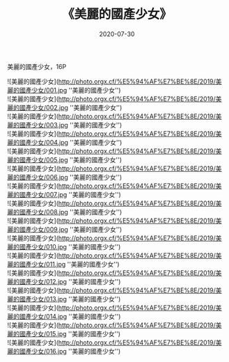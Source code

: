 ﻿---
layout: post
title:  《美麗的國產少女》
date:   2020-07-30
img: http://photo.orgx.cf/%E5%94%AF%E7%BE%8E/2019/美麗的國產少女/000.jpg
tags: [美女, 清纯, 唯美]
---

美麗的國產少女，16P


![美麗的國產少女](http://photo.orgx.cf/%E5%94%AF%E7%BE%8E/2019/美麗的國產少女/001.jpg ''美麗的國產少女'') <br>
![美麗的國產少女](http://photo.orgx.cf/%E5%94%AF%E7%BE%8E/2019/美麗的國產少女/002.jpg ''美麗的國產少女'') <br>
![美麗的國產少女](http://photo.orgx.cf/%E5%94%AF%E7%BE%8E/2019/美麗的國產少女/003.jpg ''美麗的國產少女'') <br>
![美麗的國產少女](http://photo.orgx.cf/%E5%94%AF%E7%BE%8E/2019/美麗的國產少女/004.jpg ''美麗的國產少女'') <br>
![美麗的國產少女](http://photo.orgx.cf/%E5%94%AF%E7%BE%8E/2019/美麗的國產少女/005.jpg ''美麗的國產少女'') <br>
![美麗的國產少女](http://photo.orgx.cf/%E5%94%AF%E7%BE%8E/2019/美麗的國產少女/006.jpg ''美麗的國產少女'') <br>
![美麗的國產少女](http://photo.orgx.cf/%E5%94%AF%E7%BE%8E/2019/美麗的國產少女/007.jpg ''美麗的國產少女'') <br>
![美麗的國產少女](http://photo.orgx.cf/%E5%94%AF%E7%BE%8E/2019/美麗的國產少女/008.jpg ''美麗的國產少女'') <br>
![美麗的國產少女](http://photo.orgx.cf/%E5%94%AF%E7%BE%8E/2019/美麗的國產少女/009.jpg ''美麗的國產少女'') <br>
![美麗的國產少女](http://photo.orgx.cf/%E5%94%AF%E7%BE%8E/2019/美麗的國產少女/010.jpg ''美麗的國產少女'') <br>
![美麗的國產少女](http://photo.orgx.cf/%E5%94%AF%E7%BE%8E/2019/美麗的國產少女/011.jpg ''美麗的國產少女'') <br>
![美麗的國產少女](http://photo.orgx.cf/%E5%94%AF%E7%BE%8E/2019/美麗的國產少女/012.jpg ''美麗的國產少女'') <br>
![美麗的國產少女](http://photo.orgx.cf/%E5%94%AF%E7%BE%8E/2019/美麗的國產少女/013.jpg ''美麗的國產少女'') <br>
![美麗的國產少女](http://photo.orgx.cf/%E5%94%AF%E7%BE%8E/2019/美麗的國產少女/014.jpg ''美麗的國產少女'') <br>
![美麗的國產少女](http://photo.orgx.cf/%E5%94%AF%E7%BE%8E/2019/美麗的國產少女/015.jpg ''美麗的國產少女'') <br>
![美麗的國產少女](http://photo.orgx.cf/%E5%94%AF%E7%BE%8E/2019/美麗的國產少女/016.jpg ''美麗的國產少女'') <br>
